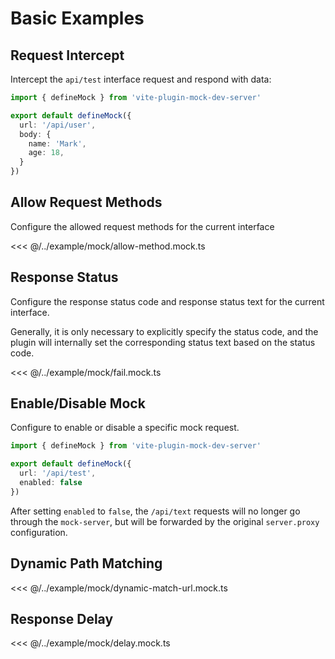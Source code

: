 # Basic Examples

## Request Intercept

Intercept the `api/test` interface request and respond with data:

```ts
import { defineMock } from 'vite-plugin-mock-dev-server'

export default defineMock({
  url: '/api/user',
  body: {
    name: 'Mark',
    age: 18,
  }
})
```

## Allow Request Methods

Configure the allowed request methods for the current interface

<<< @/../example/mock/allow-method.mock.ts

## Response Status

Configure the response status code and response status text for the current interface.

Generally, it is only necessary to explicitly specify the status code, and the plugin will internally set the corresponding status text based on the status code.

<<< @/../example/mock/fail.mock.ts

## Enable/Disable Mock

Configure to enable or disable a specific mock request.

```ts
import { defineMock } from 'vite-plugin-mock-dev-server'

export default defineMock({
  url: '/api/test',
  enabled: false
})
```

After setting `enabled` to `false`, the `/api/text` requests will no longer go through the `mock-server`, but will be forwarded by the original `server.proxy` configuration.

## Dynamic Path Matching

<<< @/../example/mock/dynamic-match-url.mock.ts

## Response Delay

<<< @/../example/mock/delay.mock.ts
